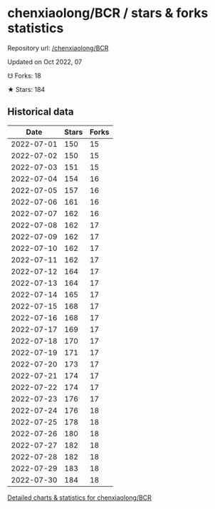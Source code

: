 # chenxiaolong/BCR / stars & forks statistics

Repository url: [/chenxiaolong/BCR](https://github.com/chenxiaolong/BCR)

Updated on Oct 2022, 07

☋ Forks: 18

★ Stars: 184

## Historical data
| Date | Stars | Forks |
|------|-------|-------|
| 2022-07-01 | 150 | 15 | 
| 2022-07-02 | 150 | 15 | 
| 2022-07-03 | 151 | 15 | 
| 2022-07-04 | 154 | 16 | 
| 2022-07-05 | 157 | 16 | 
| 2022-07-06 | 161 | 16 | 
| 2022-07-07 | 162 | 16 | 
| 2022-07-08 | 162 | 17 | 
| 2022-07-09 | 162 | 17 | 
| 2022-07-10 | 162 | 17 | 
| 2022-07-11 | 162 | 17 | 
| 2022-07-12 | 164 | 17 | 
| 2022-07-13 | 164 | 17 | 
| 2022-07-14 | 165 | 17 | 
| 2022-07-15 | 168 | 17 | 
| 2022-07-16 | 168 | 17 | 
| 2022-07-17 | 169 | 17 | 
| 2022-07-18 | 170 | 17 | 
| 2022-07-19 | 171 | 17 | 
| 2022-07-20 | 173 | 17 | 
| 2022-07-21 | 174 | 17 | 
| 2022-07-22 | 174 | 17 | 
| 2022-07-23 | 176 | 17 | 
| 2022-07-24 | 176 | 18 | 
| 2022-07-25 | 178 | 18 | 
| 2022-07-26 | 180 | 18 | 
| 2022-07-27 | 182 | 18 | 
| 2022-07-28 | 182 | 18 | 
| 2022-07-29 | 183 | 18 | 
| 2022-07-30 | 184 | 18 | 


[Detailed charts & statistics for chenxiaolong/BCR](https://reviewgithub.com/rep/chenxiaolong/BCR)
